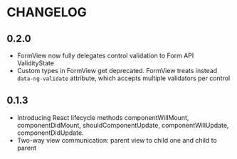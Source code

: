 # CHANGELOG

## 0.2.0
* FormView now fully delegates control validation to Form API ValidityState
* Custom types in FormView get deprecated. FormView treats instead `data-ng-validate` attribute, which accepts multiple validators per control

## 0.1.3
* Introducing React lifecycle methods componentWillMount, componentDidMount, shouldComponentUpdate, componentWillUpdate, componentDidUpdate.
* Two-way view communication: parent view to child one and child to parent

